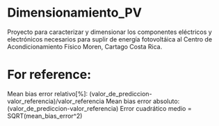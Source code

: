 # Dimensionamiento_PV
Proyecto para caracterizar y dimensionar los componentes eléctricos y electrónicos necesarios para suplir de energía fotovoltáica al Centro de Acondicionamiento Físico Moren, Cartago Costa Rica.

# For reference:
Mean bias error relativo[%]: (valor_de_prediccion-valor_referencia)/valor_referencia
Mean bias error absoluto: (valor_de_prediccion-valor_referencia)
Error cuadrático medio = SQRT(mean_bias_error^2)